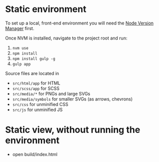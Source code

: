 # Static environment

To set up a local, front-end environment you will need the [Node Version Manager](https://github.com/creationix/nvm) first.

Once NVM is installed, navigate to the project root and run:

1. ```nvm use```
2. ```npm install```
3. ```npm install gulp -g```
4. ```gulp app```

Source files are located in

* ```src/html/app``` for HTML
* ```src/scss/app``` for SCSS
* ```src/media/*``` for PNGs and large SVGs
* ```src/media/symbols``` for smaller SVGs (as arrows, chevrons)
* ```src/css``` for unminified CSS
* ```src/js``` for unminified JS


# Static view, without running the environment

* open build/index.html
